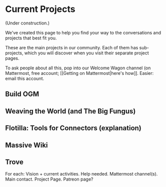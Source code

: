 # Current Projects
(Under construction.)

We've created this page to help you find your way to the conversations and projects that best fit you. 

These are the main projects in our community. Each of them has sub-projects, which you will discover when you visit their separate project pages. 

To ask people about all this, pop into our Welcome Wagon channel (on Mattermost, free account; [[Getting on Mattermost|here's how]]. Easier: email this account. 

## Build OGM 
## Weaving the World (and The Big Fungus)
## Flotilla: Tools for Connectors (explanation)
## Massive Wiki
## Trove 

For each: Vision + current activities. Help needed. Mattermost channel(s). Main contact. Project Page. Patreon page?